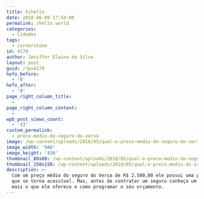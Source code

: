 ```yaml
---
title: hihello
date: 2018-06-08 17:54:00
permalink: /hello world
categories:
  - Cidades
tags:
  - cornerstone
id: 4170
author: Jeniffer Elaina da Silva
layout: post
guid: /?p=4170
hefo_before:
  - '0'
hefo_after:
  - '0'
page_right_column_title:
  -
page_right_column_content:
  -
wpb_post_views_count:
  - '33'
custom_permalink:
  - preco-medio-do-seguro-do-versa
image: /wp-content/uploads/2018/05/qual-o-preco-medio-do-seguro-do-versa.jpg
image_width: '940'
image_height: '430'
thumbnail_80x80: /wp-content/uploads/2018/05/qual-o-preco-medio-do-seguro-do-versa-80x80.jpg
thumbnail_150x150: /wp-content/uploads/2018/05/qual-o-preco-medio-do-seguro-do-versa-150x150.jpg
description: >-
  Com um preço médio do seguro do Versa de R$ 2.500,00 ele possui uma proteção
  que se torna acessível. Mas, antes de contratar um seguro conheça um pouco
  mais o que ele oferece e como programar o seu orçamento.
---
```

